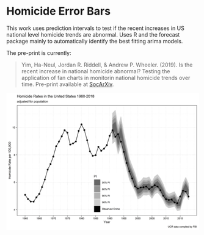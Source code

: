 # Homicide Error Bars
 
This work uses prediction intervals to test if the recent increases in US national level homicide trends are abnormal. Uses R and the forecast package mainly to automatically identify the best fitting arima models.

The pre-print is currently:

> Yim, Ha-Neul, Jordan R. Riddell, & Andrew P. Wheeler. (2019). Is the recent increase in national homicide abnormal? Testing the application of fan charts in monitorin national homicide trends over time. Pre-print available at [SocArXiv](https://osf.io/preprints/socarxiv/7g32n).

![](https://github.com/apwheele/HomicideErrorBars/blob/master/Homi_forecast.png?raw=true)
